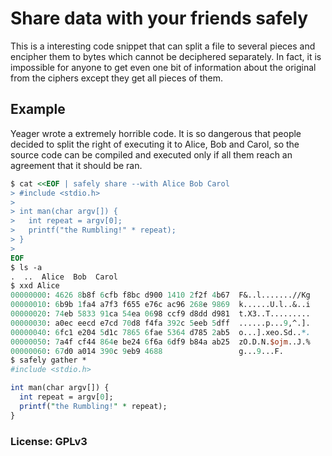 # Share data with your friends safely

This is a interesting code snippet that can split a file to several
pieces and encipher them to bytes which cannot be deciphered
separately. In fact, it is impossible for anyone to get even one bit
of information about the original from the ciphers except they get all
pieces of them.

## Example

Yeager wrote a extremely horrible code. It is so dangerous that people
decided to split the right of executing it to Alice, Bob and Carol, so
the source code can be compiled and executed only if all them reach an
agreement that it should be ran.

```perl
$ cat <<EOF | safely share --with Alice Bob Carol
> #include <stdio.h>
>
> int man(char argv[]) {
>   int repeat = argv[0];
>   printf("the Rumbling!" * repeat);
> }
>
EOF
$ ls -a
.  ..  Alice  Bob  Carol
$ xxd Alice
00000000: 4626 8b8f 6cfb f8bc d900 1410 2f2f 4b67  F&..l.......//Kg
00000010: 6b9b 1fa4 a7f3 f655 e76c ac96 268e 9869  k......U.l..&..i
00000020: 74eb 5833 91ca 54ea 0698 ccf9 d8dd d981  t.X3..T.........
00000030: a0ec eecd e7cd 70d8 f4fa 392c 5eeb 5dff  ......p...9,^.].
00000040: 6fc1 e204 5d1c 7865 6fae 5364 d785 2ab5  o...].xeo.Sd..*.
00000050: 7a4f cf44 864e be24 6f6a 6df9 b84a ab25  zO.D.N.$ojm..J.%
00000060: 67d0 a014 390c 9eb9 4688                 g...9...F.
$ safely gather *
#include <stdio.h>

int man(char argv[]) {
  int repeat = argv[0];
  printf("the Rumbling!" * repeat);
}
```

### License: GPLv3
